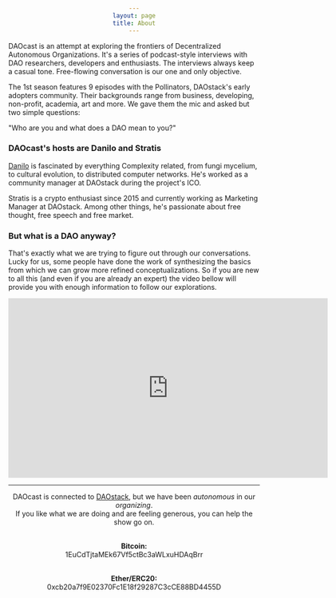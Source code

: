 ```yaml
---
layout: page
title: About
---
```


DAOcast is an attempt at exploring the frontiers of Decentralized Autonomous Organizations. It's a series of podcast-style interviews with DAO researchers, developers and enthusiasts. The interviews always keep a casual tone. Free-flowing conversation is our one and only objective.

The 1st season features 9 episodes with the Pollinators, DAOstack's early adopters community. Their backgrounds range from business, developing, non-profit, academia, art and more. We gave them the mic and asked but two simple questions:

"Who are you and what does a DAO mean to you?"

### DAOcast's hosts are Danilo and Stratis

[Danilo](https://www.youtube.com/watch?v=mgK8QFYdbNk) is fascinated by everything Complexity related, from fungi mycelium, to cultural evolution, to distributed computer networks. He's worked as a community manager at DAOstack during the project's ICO.

Stratis is a crypto enthusiast since 2015 and currently working as Marketing Manager at DAOstack. Among other things, he's passionate about free thought, free speech and free market.

### But what is a DAO anyway?

That's exactly what we are trying to figure out through our conversations. Lucky for us, some people have done the work of synthesizing the basics from which we can grow more refined conceptualizations. So if you are new to all this (and even if you are already an expert) the video bellow will provide you with enough information to follow our explorations.

<iframe width="640" height="360" src="https://www.youtube.com/embed/ETfaSaywXqM" frameborder="0" allow="autoplay; encrypted-media" webkitallowfullscreen mozallowfullscreen allowfullscreen></iframe>

---

<html>
<head>
<style>
div {
    width: auto;
    text-align:center;
}

div.a {
    word-wrap: break-word;
    font-size: 14px;
}

</style>
</head>
<body>

<div class="a">DAOcast is connected to <a href="https://daostack.io/">DAOstack</a>, but we have been <i>autonomous</i> in our <i>organizing</i>.<br>If you like what we are doing and are feeling generous, you can help the show go on.<br><br>

<b>Bitcoin:</b><br>
1EuCdTjtaMEk67Vf5ctBc3aWLxuHDAqBrr<br><br>

<b>Ether/ERC20:</b><br>
0xcb20a7f9E02370Fc1E18f29287C3cCE88BD4455D</div>


</body>
</html>

